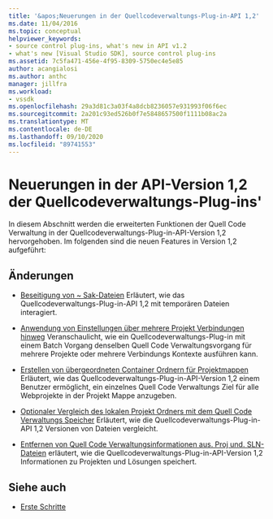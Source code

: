 ```yaml
---
title: '&apos;Neuerungen in der Quellcodeverwaltungs-Plug-in-API 1,2'
ms.date: 11/04/2016
ms.topic: conceptual
helpviewer_keywords:
- source control plug-ins, what's new in API v1.2
- what's new [Visual Studio SDK], source control plug-ins
ms.assetid: 7c5fa471-456e-4f95-8309-5750ec4e5e85
author: acangialosi
ms.author: anthc
manager: jillfra
ms.workload:
- vssdk
ms.openlocfilehash: 29a3d81c3a03f4a8dcb8236057e931993f06f6ec
ms.sourcegitcommit: 2a201c93ed526b0f7e5848657500f1111b08ac2a
ms.translationtype: MT
ms.contentlocale: de-DE
ms.lasthandoff: 09/10/2020
ms.locfileid: "89741553"
---
```

# <a name="what39s-new-in-the-source-control-plug-in-api-version-12"></a>Neuerungen in der API-Version 1,2 der Quellcodeverwaltungs-Plug-ins&#39;
In diesem Abschnitt werden die erweiterten Funktionen der Quell Code Verwaltung in der Quellcodeverwaltungs-Plug-in-API-Version 1,2 hervorgehoben. Im folgenden sind die neuen Features in Version 1,2 aufgeführt:

## <a name="changes"></a>Änderungen
- [Beseitigung von ~ Sak-Dateien](../../extensibility/internals/elimination-of-tilde-sak-files.md) Erläutert, wie das Quellcodeverwaltungs-Plug-in-API 1,2 mit temporären Dateien interagiert.

- [Anwendung von Einstellungen über mehrere Projekt Verbindungen hinweg](../../extensibility/internals/application-of-settings-across-multiple-project-connections.md) Veranschaulicht, wie ein Quellcodeverwaltungs-Plug-in mit einem Batch Vorgang denselben Quell Code Verwaltungsvorgang für mehrere Projekte oder mehrere Verbindungs Kontexte ausführen kann.

- [Erstellen von übergeordneten Container Ordnern für Projektmappen](../../extensibility/internals/creating-parent-container-folders-for-solutions.md) Erläutert, wie das Quellcodeverwaltungs-Plug-in-API-Version 1,2 einem Benutzer ermöglicht, ein einzelnes Quell Code Verwaltungs Ziel für alle Webprojekte in der Projekt Mappe anzugeben.

- [Optionaler Vergleich des lokalen Projekt Ordners mit dem Quell Code Verwaltungs Speicher](../../extensibility/internals/optional-comparison-of-local-project-folder-to-source-control-store.md) Erläutert, wie die Quellcodeverwaltungs-Plug-in-API 1,2 Versionen von Dateien vergleicht.

- [Entfernen von Quell Code Verwaltungsinformationen aus. Proj und. SLN-Dateien](../../extensibility/internals/removal-of-source-control-information-from-dot-proj-and-dot-sln-files.md) erläutert, wie die Quellcodeverwaltungs-Plug-in-API-Version 1,2 Informationen zu Projekten und Lösungen speichert.

## <a name="see-also"></a>Siehe auch
- [Erste Schritte](../../extensibility/internals/getting-started-with-source-control-plug-ins.md)
